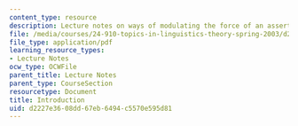 ```yaml
---
content_type: resource
description: Lecture notes on ways of modulating the force of an assertion.
file: /media/courses/24-910-topics-in-linguistics-theory-spring-2003/d2227e3608dd67eb6494c5570e595d81_1_introduction.pdf
file_type: application/pdf
learning_resource_types:
- Lecture Notes
ocw_type: OCWFile
parent_title: Lecture Notes
parent_type: CourseSection
resourcetype: Document
title: Introduction
uid: d2227e36-08dd-67eb-6494-c5570e595d81
---
```

